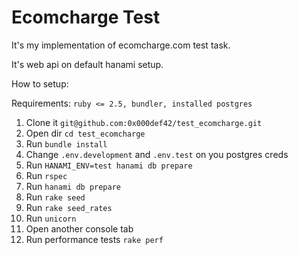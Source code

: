 # Ecomcharge Test

It's my implementation of ecomcharge.com test task.

It's web api on default hanami setup.

How to setup:

Requirements: `ruby <= 2.5, bundler, installed postgres`

1. Clone it `git@github.com:0x000def42/test_ecomcharge.git`
2. Open dir `cd test_ecomcharge`
3. Run `bundle install`
4. Change `.env.development` and `.env.test` on you postgres creds
5. Run `HANAMI_ENV=test hanami db prepare`
6. Run `rspec`
7. Run `hanami db prepare`
8. Run `rake seed`
9. Run `rake seed_rates`
10. Run `unicorn`
11. Open another console tab
12. Run performance tests `rake perf`